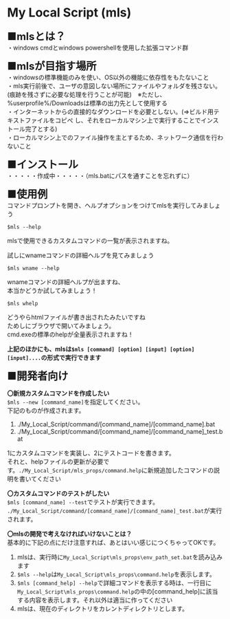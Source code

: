 # My Local Script (mls)

<font size="5">**■mlsとは？**</font><br>
・windows cmdとwindows powershellを使用した拡張コマンド群<br>

<font size="5">**■mlsが目指す場所**</font><br>
・windowsの標準機能のみを使い、OS以外の機能に依存性をもたないこと<br>
・mls実行前後で、ユーザの意図しない場所にファイルやフォルダを残さない。(痕跡を残さずに必要な処理を行うことが可能)　※ただし、%userprofile%/Downloadsは標準の出力先として使用する<br>
・インターネットからの直接的なダウンロードを必要としない。(⇒ビルド用テキストファイルをコピぺ
し、それをローカルマシン上で実行することでインストール完了とする)<br>
・ローカルマシン上でのファイル操作を主とするため、ネットワーク通信を行わないこと<br>

<font size="5">**■インストール**</font><br>
・・・・・作成中・・・・・（mls.batにパスを通すことを忘れずに）

<font size="5">**■使用例**</font><br>
コマンドプロンプトを開き、ヘルプオプションをつけてmlsを実行してみましょう
```
$mls --help
```
mlsで使用できるカスタムコマンドの一覧が表示されますね。<br>

試しにwnameコマンドの詳細ヘルプを見てみましょう
```
$mls wname --help
```
wnameコマンドの詳細ヘルプが出ますね、<br>
本当かどうか試してみましょう！<br>

```
$mls whelp
```
どうやらhtmlファイルが書き出されたみたいですね<br>
ためしにブラウザで開いてみましょう。<br>
cmd.exeの標準のhelpが全量表示されますね！<br>

**上記のほかにも、mlsは`$mls [command] [option] [input] [option] [input]....`の形式で実行できます**

<font size="5">**■開発者向け**</font><br>

**〇新規カスタムコマンドを作成したい**<br>
`$mls --new [command_name]`を指定してください。<br>
下記のものが作成されます。<br>
1. ./My_Local_Script/command/[command_name]/[command_name].bat<br>
2. ./My_Local_Script/command/[command_name]/[command_name]_test.bat<br>

1にカスタムコマンドを実装し、2にテストコードを書きます。<br>
それと、helpファイルの更新が必要です。`./My_Local_Script/mls_props/command.help`に新規追加したコマンドの説明を書いてください<br>


**〇カスタムコマンドのテストがしたい**<br>
 `$mls [command_name] --test`でテストが実行できます。<br>
`./My_Local_Script/command/[command_name]/[command_name]_test.bat`が実行されます。

**〇mlsの開発で考えなければいけないことは？**<br>
基本的に下記の点にだけ注意すれば、あとはいい感じにつくちゃってOKです。
1. mlsは、実行時に`My_Local_Script\mls_props\env_path_set.bat`を読み込みます
2. `$mls --help`は`My_Local_Script\mls_props\command.help`を表示します。
3. `$mls [command_help] --help`で詳細コマンドを表示する時は、一行目に`My_Local_Script\mls_props\command.help`の中の[command_help]に該当する内容を表示します。それ以外は適当に作ってください
4. mlsは、現在のディレクトリをカレントディレクトリとします。
